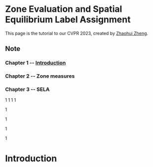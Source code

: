 # Zone Evaluation and Spatial Equilibrium Label Assignment

This page is the tutorial to our CVPR 2023, created by [Zhaohui Zheng](https://github.com/Zzh-tju).

## Note
### Chapter 1 -- [Introduction](https://github.com/Zzh-tju/SELA/how-to-use#Introduction)
### Chapter 2 -- Zone measures
### Chapter 3 -- SELA
1
1
1
1


1


1



1


1

# Introduction
